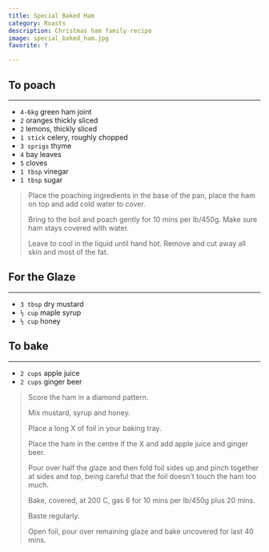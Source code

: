 ```yaml
---
title: Special Baked Ham 
category: Roasts
description: Christmas ham family recipe
image: special_baked_ham.jpg
favorite: Y

--- 
```


## To poach

---

* `4-6kg` green ham joint
* `2` oranges thickly sliced
* `2` lemons, thickly sliced
* `1 stick` celery, roughly chopped
* `3 sprigs` thyme
* `4` bay leaves
* `5` cloves
* `1 tbsp` vinegar
* `1 tbsp` sugar

> Place the poaching ingredients in the base of the pan, place the ham on top and add cold water to cover.
>
> Bring to the boil and poach gently for 10 mins per lb/450g. Make sure ham stays covered with water.
>
> Leave to cool in the liquid until hand hot. Remove and cut away all skin and most of the fat.

## For the Glaze 

---

* `3 tbsp` dry mustard
* `½ cup` maple syrup
* `½ cup` honey


## To bake

---

* `2 cups` apple juice
* `2 cups` ginger beer
 
> Score the ham in a diamond pattern.
>
> Mix mustard, syrup and honey.
>
> Place a long X of foil in your baking tray.
>
> Place the ham in the centre if the X and add apple juice and ginger beer.
>
> Pour over half the glaze and then fold foil sides up and pinch together at sides and top, being careful that the foil doesn't touch the ham too much.
>
> Bake, covered, at 200 C, gas 6 for 10 mins per lb/450g plus 20 mins.
>
> Baste regularly.
>
> Open foil, pour over remaining glaze and bake uncovered for last 40 mins.


